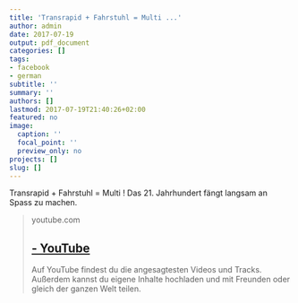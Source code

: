 ```yaml
---
title: 'Transrapid + Fahrstuhl = Multi ...'
author: admin
date: 2017-07-19
output: pdf_document
categories: []
tags:
- facebook
- german
subtitle: ''
summary: ''
authors: []
lastmod: 2017-07-19T21:40:26+02:00
featured: no
image:
  caption: ''
  focal_point: ''
  preview_only: no
projects: []
slug: []
---
```

Transrapid + Fahrstuhl = Multi ! Das 21. Jahrhundert fängt langsam an Spass zu machen.
> youtube.com
> ## [ - YouTube](https://www.youtube.com/watch?v=E7QlAsxJP-g)
>
>Auf YouTube findest du die angesagtesten Videos und Tracks. Außerdem kannst du eigene Inhalte hochladen und mit Freunden oder gleich der ganzen Welt teilen.

